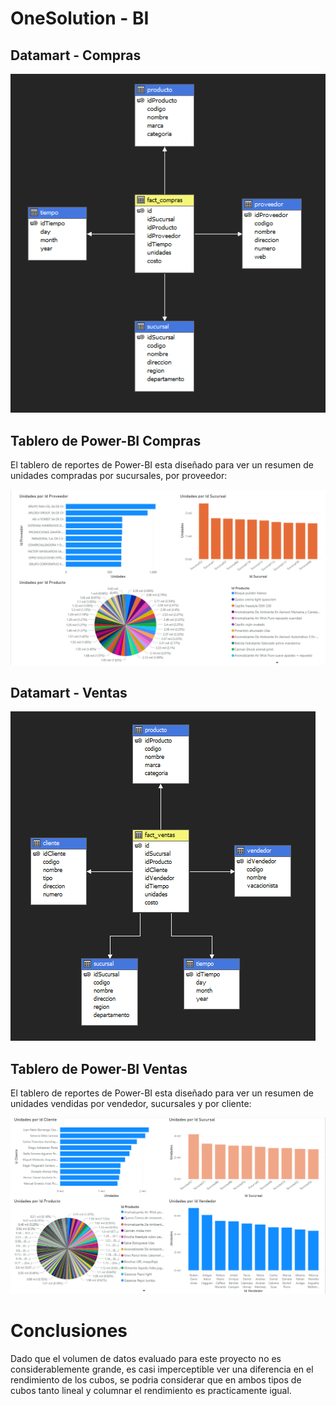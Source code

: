 # OneSolution - BI

## Datamart - Compras

![Compras](./DTCompra.png)

## Tablero de Power-BI Compras

El tablero de reportes de Power-BI esta diseñado para ver un resumen de unidades compradas por sucursales, por proveedor:

![Compras-BI](./PBICompra.png)

## Datamart - Ventas

![Ventas](./DTVenta.png)

## Tablero de Power-BI Ventas

El tablero de reportes de Power-BI esta diseñado para ver un resumen de unidades vendidas por vendedor, sucursales y por cliente:

![Ventas-BI](./PBIVenta.png)

# Conclusiones

Dado que el volumen de datos evaluado para este proyecto no es considerablemente grande, es casi imperceptible ver una diferencia en el rendimiento de los cubos, se podria considerar que en ambos tipos de cubos tanto lineal y columnar el rendimiento es practicamente igual.
